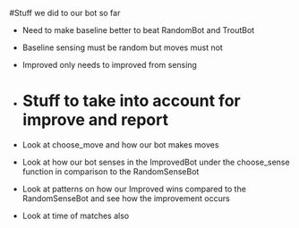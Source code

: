 #Stuff we did to our bot so far

- Need to make baseline better to beat RandomBot and TroutBot 
- Baseline sensing must be random but moves must not 
- Improved only needs to improved from sensing 


- # Stuff to take into account for improve and report
- Look at choose_move and how our bot makes moves 
- Look at how our bot senses in the ImprovedBot under the choose_sense function in comparison to the         RandomSenseBot
- Look at patterns on how our Improved wins compared to the RandomSenseBot and see how the improvement occurs
- Look at time of matches also 